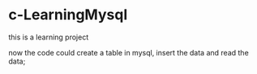 # c-LearningMysql
this is a learning project

now the code could create a table in mysql, insert the data and read the data; 
